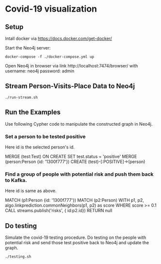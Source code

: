 # Covid-19 visualization

## Setup

Intall docker via https://docs.docker.com/get-docker/

Start the Neo4j server:

``` 
docker-compose -f ./docker-compose.yml up
```

Open Neo4j in browser via link http://localhost:7474/browser/ with
username: neo4j
password: admin

## Stream Person-Visits-Place Data to Neo4j

``` 
./run-stream.sh
```

## Run the Examples

Use following Cypher code to manipulate the constructed graph in Neo4j.

### Set a person to be tested positive

Here id is the selected person's id.

MERGE (test:Test) ON CREATE SET test.status = 'positive'
MERGE (person:Person {id: '1300f777'})
CREATE (test)-[:POSITIVE]->(person)

### Find a group of people with potential risk and push them back to Kafka.

Here id is same as above.

MATCH (p1:Person {id: '1300f777'})
MATCH (p2:Person)
WITH  p1, p2, algo.linkprediction.commonNeighbors(p1, p2) as score
WHERE score >= 0.1
CALL streams.publish('risks', { id:p2.id}) RETURN null

## Do testing

Simulate the covid-19 testing procedure. Do testing on the people with potential risk and send those test positive back to Neo4j and update the graph.

``` 
./testing.sh
```
